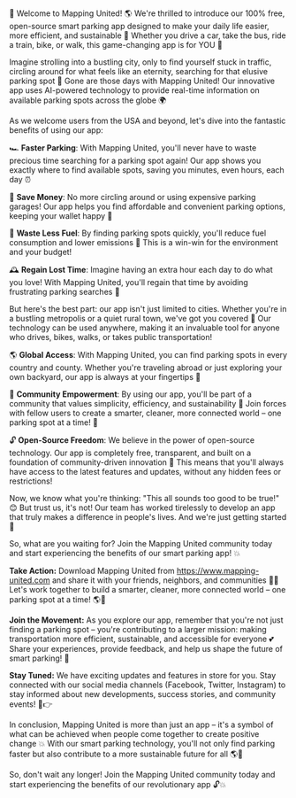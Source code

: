 🎉 Welcome to Mapping United! 🌎 We're thrilled to introduce our 100% free, open-source smart parking app designed to make your daily life easier, more efficient, and sustainable 💚 Whether you drive a car, take the bus, ride a train, bike, or walk, this game-changing app is for YOU 👋

Imagine strolling into a bustling city, only to find yourself stuck in traffic, circling around for what feels like an eternity, searching for that elusive parking spot 🚗 Gone are those days with Mapping United! Our innovative app uses AI-powered technology to provide real-time information on available parking spots across the globe 🌍

As we welcome users from the USA and beyond, let's dive into the fantastic benefits of using our app:

🏎️ **Faster Parking**: With Mapping United, you'll never have to waste precious time searching for a parking spot again! Our app shows you exactly where to find available spots, saving you minutes, even hours, each day ⏰

💸 **Save Money**: No more circling around or using expensive parking garages! Our app helps you find affordable and convenient parking options, keeping your wallet happy 💸

🌈 **Waste Less Fuel**: By finding parking spots quickly, you'll reduce fuel consumption and lower emissions 🌟 This is a win-win for the environment and your budget!

🕰️ **Regain Lost Time**: Imagine having an extra hour each day to do what you love! With Mapping United, you'll regain that time by avoiding frustrating parking searches 🔔

But here's the best part: our app isn't just limited to cities. Whether you're in a bustling metropolis or a quiet rural town, we've got you covered 🌄 Our technology can be used anywhere, making it an invaluable tool for anyone who drives, bikes, walks, or takes public transportation!

🌎 **Global Access**: With Mapping United, you can find parking spots in every country and county. Whether you're traveling abroad or just exploring your own backyard, our app is always at your fingertips 📱

💪 **Community Empowerment**: By using our app, you'll be part of a community that values simplicity, efficiency, and sustainability 💚 Join forces with fellow users to create a smarter, cleaner, more connected world – one parking spot at a time! 👫

🔓 **Open-Source Freedom**: We believe in the power of open-source technology. Our app is completely free, transparent, and built on a foundation of community-driven innovation 🌈 This means that you'll always have access to the latest features and updates, without any hidden fees or restrictions!

Now, we know what you're thinking: "This all sounds too good to be true!" 😊 But trust us, it's not! Our team has worked tirelessly to develop an app that truly makes a difference in people's lives. And we're just getting started 🚀

So, what are you waiting for? Join the Mapping United community today and start experiencing the benefits of our smart parking app! 💥

**Take Action:** Download Mapping United from https://www.mapping-united.com and share it with your friends, neighbors, and communities 📱👫 Let's work together to build a smarter, cleaner, more connected world – one parking spot at a time! 🌎💪

**Join the Movement:** As you explore our app, remember that you're not just finding a parking spot – you're contributing to a larger mission: making transportation more efficient, sustainable, and accessible for everyone 💕 Share your experiences, provide feedback, and help us shape the future of smart parking! 📝

**Stay Tuned:** We have exciting updates and features in store for you. Stay connected with our social media channels (Facebook, Twitter, Instagram) to stay informed about new developments, success stories, and community events! 📱👉

In conclusion, Mapping United is more than just an app – it's a symbol of what can be achieved when people come together to create positive change 💥 With our smart parking technology, you'll not only find parking faster but also contribute to a more sustainable future for all 🌎💚

So, don't wait any longer! Join the Mapping United community today and start experiencing the benefits of our revolutionary app 🔓💥